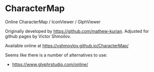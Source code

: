 # CharacterMap
Online CharacterMap / IconViewer / GlphViewer

Originally developed by https://github.com/mathew-kurian. Adjusted for github pages by Victor Shmoilov.

Available online at https://vshmoylov.github.io/CharacterMap/

Seems like there is a number of alternatives to use:
* https://www.glyphrstudio.com/online/
